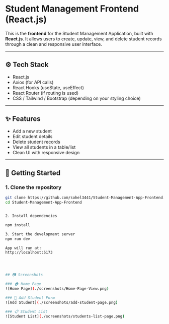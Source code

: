 # Student Management Frontend (React.js)

This is the **frontend** for the Student Management Application, built with **React.js**. It allows users to create, update, view, and delete student records through a clean and responsive user interface.

---

## ⚙️ Tech Stack

- React.js
- Axios (for API calls)
- React Hooks (useState, useEffect)
- React Router (if routing is used)
- CSS / Tailwind / Bootstrap (depending on your styling choice)

---

## ✨ Features

- Add a new student
- Edit student details
- Delete student records
- View all students in a table/list
- Clean UI with responsive design

---

## 🧾 Getting Started

### 1. Clone the repository

```bash
git clone https://github.com/sohel3441/Student-Management-App-Frontend.git
cd Student-Management-App-Frontend


2. Install dependencies

npm install

3. Start the development server
npm run dev

App will run at:
http://localhost:5173




## 📷 Screenshots

### 🏠 Home Page
![Home Page](./screenshots/Home-Page-View.png)

### 🧾 Add Student Form
![Add Student](./screenshots/add-student-page.png)

### 📋 Student List
![Student List](./screenshots/students-list-page.png)